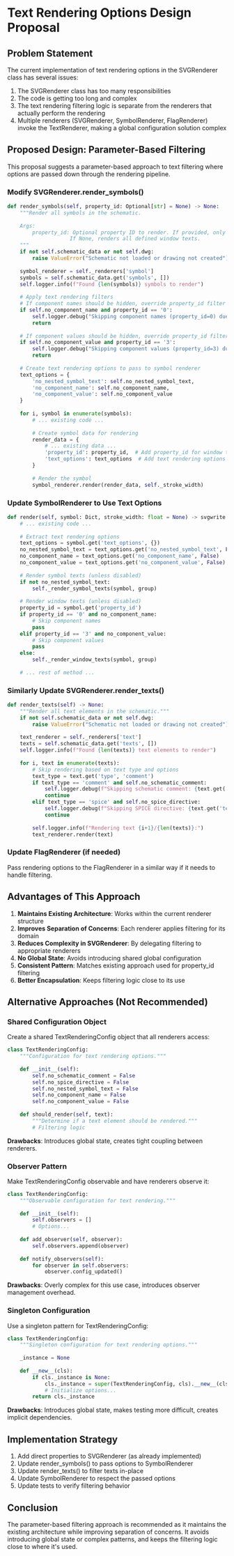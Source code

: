 # Text Rendering Options Design Proposal

## Problem Statement

The current implementation of text rendering options in the SVGRenderer class has several issues:

1. The SVGRenderer class has too many responsibilities
2. The code is getting too long and complex
3. The text rendering filtering logic is separate from the renderers that actually perform the rendering
4. Multiple renderers (SVGRenderer, SymbolRenderer, FlagRenderer) invoke the TextRenderer, making a global configuration solution complex

## Proposed Design: Parameter-Based Filtering

This proposal suggests a parameter-based approach to text filtering where options are passed down through the rendering pipeline.

### Modify SVGRenderer.render_symbols()

```python
def render_symbols(self, property_id: Optional[str] = None) -> None:
    """Render all symbols in the schematic.
    
    Args:
        property_id: Optional property ID to render. If provided, only renders window text for this property.
                    If None, renders all defined window texts.
    """
    if not self.schematic_data or not self.dwg:
        raise ValueError("Schematic not loaded or drawing not created")
        
    symbol_renderer = self._renderers['symbol']
    symbols = self.schematic_data.get('symbols', [])
    self.logger.info(f"Found {len(symbols)} symbols to render")
    
    # Apply text rendering filters
    # If component names should be hidden, override property_id filter
    if self.no_component_name and property_id == '0':
        self.logger.debug("Skipping component names (property_id=0) due to rendering configuration")
        return
        
    # If component values should be hidden, override property_id filter
    if self.no_component_value and property_id == '3':
        self.logger.debug("Skipping component values (property_id=3) due to rendering configuration")
        return
    
    # Create text rendering options to pass to symbol renderer
    text_options = {
        'no_nested_symbol_text': self.no_nested_symbol_text,
        'no_component_name': self.no_component_name,
        'no_component_value': self.no_component_value
    }
    
    for i, symbol in enumerate(symbols):
        # ... existing code ...
        
        # Create symbol data for rendering
        render_data = {
            # ... existing data ...
            'property_id': property_id,  # Add property_id for window text rendering
            'text_options': text_options  # Add text rendering options
        }
        
        # Render the symbol
        symbol_renderer.render(render_data, self._stroke_width)
```

### Update SymbolRenderer to Use Text Options

```python
def render(self, symbol: Dict, stroke_width: float = None) -> svgwrite.container.Group:
    # ... existing code ...
    
    # Extract text rendering options
    text_options = symbol.get('text_options', {})
    no_nested_symbol_text = text_options.get('no_nested_symbol_text', False)
    no_component_name = text_options.get('no_component_name', False)
    no_component_value = text_options.get('no_component_value', False)
    
    # Render symbol texts (unless disabled)
    if not no_nested_symbol_text:
        self._render_symbol_texts(symbol, group)
    
    # Render window texts (unless disabled)
    property_id = symbol.get('property_id')
    if property_id == '0' and no_component_name:
        # Skip component names
        pass
    elif property_id == '3' and no_component_value:
        # Skip component values
        pass
    else:
        self._render_window_texts(symbol, group)
    
    # ... rest of method ...
```

### Similarly Update SVGRenderer.render_texts()

```python
def render_texts(self) -> None:
    """Render all text elements in the schematic."""
    if not self.schematic_data or not self.dwg:
        raise ValueError("Schematic not loaded or drawing not created")
        
    text_renderer = self._renderers['text']
    texts = self.schematic_data.get('texts', [])
    self.logger.info(f"Found {len(texts)} text elements to render")
    
    for i, text in enumerate(texts):
        # Skip rendering based on text type and options
        text_type = text.get('type', 'comment')
        if text_type == 'comment' and self.no_schematic_comment:
            self.logger.debug(f"Skipping schematic comment: {text.get('text', '')}")
            continue
        elif text_type == 'spice' and self.no_spice_directive:
            self.logger.debug(f"Skipping SPICE directive: {text.get('text', '')}")
            continue
                
        self.logger.info(f"Rendering text {i+1}/{len(texts)}:")
        text_renderer.render(text)
```

### Update FlagRenderer (if needed)

Pass rendering options to the FlagRenderer in a similar way if it needs to handle filtering.

## Advantages of This Approach

1. **Maintains Existing Architecture**: Works within the current renderer structure
2. **Improves Separation of Concerns**: Each renderer applies filtering for its domain
3. **Reduces Complexity in SVGRenderer**: By delegating filtering to appropriate renderers
4. **No Global State**: Avoids introducing shared global configuration
5. **Consistent Pattern**: Matches existing approach used for property_id filtering
6. **Better Encapsulation**: Keeps filtering logic close to its use

## Alternative Approaches (Not Recommended)

### Shared Configuration Object

Create a shared TextRenderingConfig object that all renderers access:

```python
class TextRenderingConfig:
    """Configuration for text rendering options."""
    
    def __init__(self):
        self.no_schematic_comment = False
        self.no_spice_directive = False
        self.no_nested_symbol_text = False
        self.no_component_name = False
        self.no_component_value = False
    
    def should_render(self, text):
        """Determine if a text element should be rendered."""
        # Filtering logic
```

**Drawbacks**: Introduces global state, creates tight coupling between renderers.

### Observer Pattern

Make TextRenderingConfig observable and have renderers observe it:

```python
class TextRenderingConfig:
    """Observable configuration for text rendering."""
    
    def __init__(self):
        self.observers = []
        # Options...
        
    def add_observer(self, observer):
        self.observers.append(observer)
        
    def notify_observers(self):
        for observer in self.observers:
            observer.config_updated()
```

**Drawbacks**: Overly complex for this use case, introduces observer management overhead.

### Singleton Configuration

Use a singleton pattern for TextRenderingConfig:

```python
class TextRenderingConfig:
    """Singleton configuration for text rendering options."""
    
    _instance = None
    
    def __new__(cls):
        if cls._instance is None:
            cls._instance = super(TextRenderingConfig, cls).__new__(cls)
            # Initialize options...
        return cls._instance
```

**Drawbacks**: Introduces global state, makes testing more difficult, creates implicit dependencies.

## Implementation Strategy

1. Add direct properties to SVGRenderer (as already implemented)
2. Update render_symbols() to pass options to SymbolRenderer
3. Update render_texts() to filter texts in-place
4. Update SymbolRenderer to respect the passed options
5. Update tests to verify filtering behavior

## Conclusion

The parameter-based filtering approach is recommended as it maintains the existing architecture while improving separation of concerns. It avoids introducing global state or complex patterns, and keeps the filtering logic close to where it's used. 